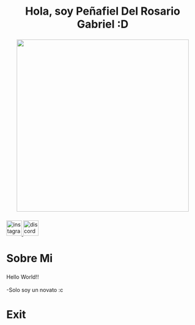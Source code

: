 <h1 align="center">Hola, soy Peñafiel Del Rosario Gabriel :D</h1>

###

<div align="center">
  <img height="450" src="https://static.wikia.nocookie.net/shuumatsu-no-valkyrie/images/3/31/Q%C3%ADn_se_sienta_en_la_silla_de_Hades.png/revision/latest?cb=20211031193031&path-prefix=es"  />
</div>

###

<div align="left">
  <a href="https://www.instagram.com/assa.az.py?igsh=MW5jeXYyMjF0ZHZ6Mw==" target="_blank">
    <img src="https://img.shields.io/static/v1?message=Instagram&logo=instagram&label=&color=E4405F&logoColor=white&labelColor=&style=flat" height="40" alt="instagram logo"  />
  </a>
  <a href="https://discordapp.com/users/514600544803749888" target="_blank">
    <img src="https://img.shields.io/static/v1?message=Discord&logo=discord&label=&color=7289DA&logoColor=white&labelColor=&style=flat" height="40" alt="discord logo"  />
  </a>
</div>

###

<h1 align="left">Sobre Mi</h1>

###

<p align="left">Hello World!!<br><br>-Solo soy un novato :c</p>

###

<h1 align="left">Exit</h1>

###


###
